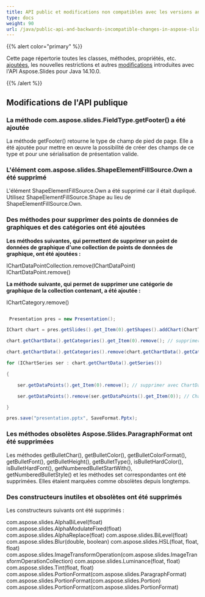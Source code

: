 ```yaml
---
title: API public et modifications non compatibles avec les versions antérieures dans Aspose.Slides pour Java 14.10.0
type: docs
weight: 90
url: /java/public-api-and-backwards-incompatible-changes-in-aspose-slides-for-java-14-10-0/
---
```


{{% alert color="primary" %}} 

Cette page répertorie toutes les classes, méthodes, propriétés, etc. [ajoutées](/slides/java/public-api-and-backwards-incompatible-changes-in-aspose-slides-for-java-14-10-0/), les nouvelles restrictions et autres [modifications](/slides/java/public-api-and-backwards-incompatible-changes-in-aspose-slides-for-java-14-10-0/) introduites avec l'API Aspose.Slides pour Java 14.10.0.

{{% /alert %}} 
## **Modifications de l'API publique**
### **La méthode com.aspose.slides.FieldType.getFooter() a été ajoutée**
La méthode getFooter() retourne le type de champ de pied de page. Elle a été ajoutée pour mettre en œuvre la possibilité de créer des champs de ce type et pour une sérialisation de présentation valide.
### **L'élément com.aspose.slides.ShapeElementFillSource.Own a été supprimé**
L'élément ShapeElementFillSource.Own a été supprimé car il était dupliqué. Utilisez ShapeElementFillSource.Shape au lieu de ShapeElementFillSource.Own.
### **Des méthodes pour supprimer des points de données de graphiques et des catégories ont été ajoutées**
**Les méthodes suivantes, qui permettent de supprimer un point de données de graphique d'une collection de points de données de graphique, ont été ajoutées :**

IChartDataPointCollection.remove(IChartDataPoint)
IChartDataPoint.remove()

**La méthode suivante, qui permet de supprimer une catégorie de graphique de la collection contenant, a été ajoutée :**

IChartCategory.remove()

``` java

 Presentation pres = new Presentation();

IChart chart = pres.getSlides().get_Item(0).getShapes().addChart(ChartType.ClusteredColumn, 50, 50, 450, 400, true);

chart.getChartData().getCategories().get_Item(0).remove(); // supprimer avec ChartCategory.remove()

chart.getChartData().getCategories().remove(chart.getChartData().getCategories().get_Item(0)); // supprimer avec ChartCategoryCollection.remove()

for (IChartSeries ser : chart.getChartData().getSeries())

{

    ser.getDataPoints().get_Item(0).remove(); // supprimer avec ChartDataPoint.remove()

    ser.getDataPoints().remove(ser.getDataPoints().get_Item(0)); // ChartDataPointCollection.remove()

}

pres.save("presentation.pptx", SaveFormat.Pptx);

```
### **Les méthodes obsolètes Aspose.Slides.ParagraphFormat ont été supprimées**
Les méthodes getBulletChar(), getBulletColor(), getBulletColorFormat(), getBulletFont(), getBulletHeight(), getBulletType(), isBulletHardColor(), isBulletHardFont(), getNumberedBulletStartWith(), getNumberedBulletStyle() et les méthodes set correspondantes ont été supprimées. Elles étaient marquées comme obsolètes depuis longtemps.
### **Des constructeurs inutiles et obsolètes ont été supprimés**
Les constructeurs suivants ont été supprimés :

com.aspose.slides.AlphaBiLevel(float)
com.aspose.slides.AlphaModulateFixed(float)
com.aspose.slides.AlphaReplace(float)
com.aspose.slides.BiLevel(float)
com.aspose.slides.Blur(double, boolean)
com.aspose.slides.HSL(float, float, float)
com.aspose.slides.ImageTransformOperation(com.aspose.slides.ImageTransformOperationCollection)
com.aspose.slides.Luminance(float, float)
com.aspose.slides.Tint(float, float)
com.aspose.slides.PortionFormat(com.aspose.slides.ParagraphFormat)
com.aspose.slides.PortionFormat(com.aspose.slides.Portion)
com.aspose.slides.PortionFormat(com.aspose.slides.PortionFormat)